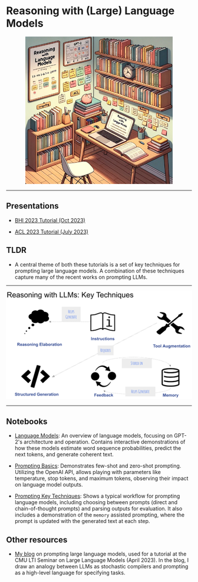 # Reasoning with (Large) Language Models

<div align="center">
    <img src="res/tutorial_dalle3.png" width="400">
</div>


<hr/>

## Presentations

- [BHI 2023 Tutorial (Oct 2023)](https://docs.google.com/presentation/d/1AVaEFgnW5X_PKt4VALecafz-9Ygr2b62jEBfhMN2rTU/edit?usp=sharing)


- [ACL 2023 Tutorial (July 2023)](https://docs.google.com/presentation/d/1oa8ZyMh327OM44AAHI_-tAyAnKuT2jBSDDRHi6QlOtQ/edit?resourcekey=0-rlTwNGBzaNQNRd0aRHrDpA#slide=id.g195972482bd_1_854)

## TLDR

- A central theme of both these tutorials is a set of key techniques for prompting large language models. A combination of these techniques capture many of the recent works on prompting LLMs.

<hr/>

<div align="center">
    <img src="res/key_techniques.png" width="600">
</div>


<hr/>

## Notebooks


- [Language Models](https://github.com/madaan/llm-reasoning-tutorial/blob/main/Part_1_Language_Models.ipynb): An overview of language models, focusing on GPT-2's architecture and operation. Contains interactive demonstrations of how these models estimate word sequence probabilities, predict the next tokens, and generate coherent text.

- [Prompting Basics](https://github.com/madaan/llm-reasoning-tutorial/blob/main/Part_2_Prompting_Basics.ipynb): Demonstrates few-shot and zero-shot prompting. Utilizing the OpenAI API, allows playing with parameters like temperature, stop tokens, and maximum tokens, observing their impact on language model outputs.

- [Prompting Key Techniques](https://github.com/madaan/llm-reasoning-tutorial/blob/main/Part_3_Prompting_Key_Techniques.ipynb): Shows a typical workflow for prompting language models, including choosing between prompts (direct and chain-of-thought prompts) and parsing outputs for evaluation. It also includes a demonstration of the `memory` assisted prompting, where the prompt is updated with the generated text at each step.



## Other resources

- [My blog](https://madaan.github.io/prompting) on prompting large language models, used for a tutorial at the CMU LTI Seminar on Large Language Models (April 2023). In the blog, I draw an analogy between LLMs as stochastic compilers and prompting as a high-level language for specifying tasks.
